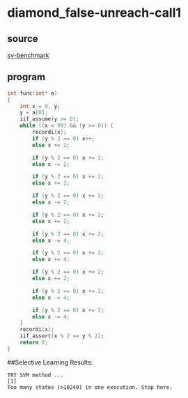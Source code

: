 # diamond_false-unreach-call1

## source 
[sv-benchmark](http://sv-comp.sosy-lab.org/2015/benchmarks.php)

## program
```c
int func(int* a)
{
    int x = 0, y;
    y = a[0];
    iif_assume(y >= 0);
    while ((x < 99) && (y >= 0)) {
        recordi(x);
        if (y % 2 == 0) x++;
        else x += 2;

        if (y % 2 == 0) x += 2;
        else x -= 2;

        if (y % 2 == 0) x += 2;
        else x += 2;

        if (y % 2 == 0) x += 2;
        else x -= 2;

        if (y % 2 == 0) x += 2;
        else x += 2;

        if (y % 2 == 0) x += 2;
        else x -= 4;

        if (y % 2 == 0) x += 2;
        else x += 4;

        if (y % 2 == 0) x += 2;
        else x += 2;

        if (y % 2 == 0) x += 2;
        else x -= 4;

        if (y % 2 == 0) x += 2;
        else x -= 4;
    }
    recordi(x);
    iif_assert(x % 2 == y % 2);
    return 0;
}
```



##Selective Learning Results:

```
TRY SVM method ...
[1]
Too many states (>10240) in one execution. Stop here.
```